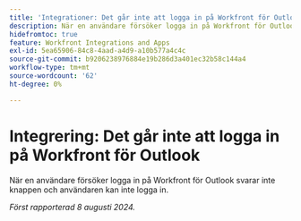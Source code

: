 ```yaml
---
title: 'Integrationer: Det går inte att logga in på Workfront för Outlook'
description: När en användare försöker logga in på Workfront för Outlook svarar inte knappen och användaren kan inte logga in.
hidefromtoc: true
feature: Workfront Integrations and Apps
exl-id: 5ea65906-84c8-4aad-a4d9-a10b577a4c4c
source-git-commit: b9206238976884e19b286d3a401ec32b58c144a4
workflow-type: tm+mt
source-wordcount: '62'
ht-degree: 0%

---
```


# Integrering: Det går inte att logga in på Workfront för Outlook

När en användare försöker logga in på Workfront för Outlook svarar inte knappen och användaren kan inte logga in.

_Först rapporterad 8 augusti 2024._
